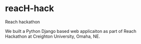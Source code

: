 # reacH-hack
Reach hackathon

We built a Python Django based web applicaiton as part of Reach Hackathon at Creighton University, Omaha, NE.
